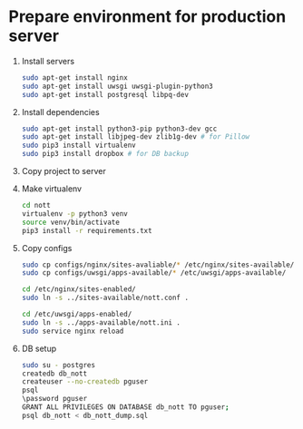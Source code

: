 # Prepare environment for production server

1. Install servers

    ``` bash
    sudo apt-get install nginx
    sudo apt-get install uwsgi uwsgi-plugin-python3
    sudo apt-get install postgresql libpq-dev
    ```

2. Install dependencies

    ``` bash
    sudo apt-get install python3-pip python3-dev gcc
    sudo apt-get install libjpeg-dev zlib1g-dev # for Pillow
    sudo pip3 install virtualenv
    sudo pip3 install dropbox # for DB backup
    ```

3. Copy project to server

4. Make virtualenv

    ``` bash
    cd nott
    virtualenv -p python3 venv
    source venv/bin/activate
    pip3 install -r requirements.txt
    ```

5. Copy configs

    ``` bash
    sudo cp configs/nginx/sites-avaliable/* /etc/nginx/sites-available/
    sudo cp configs/uwsgi/apps-available/* /etc/uwsgi/apps-available/

    cd /etc/nginx/sites-enabled/
    sudo ln -s ../sites-available/nott.conf .

    cd /etc/uwsgi/apps-enabled/
    sudo ln -s ../apps-available/nott.ini .
    sudo service nginx reload
    ```

6. DB setup

    ``` bash
    sudo su - postgres
    createdb db_nott
    createuser --no-createdb pguser
    psql
    \password pguser
    GRANT ALL PRIVILEGES ON DATABASE db_nott TO pguser;
    psql db_nott < db_nott_dump.sql
    ```
